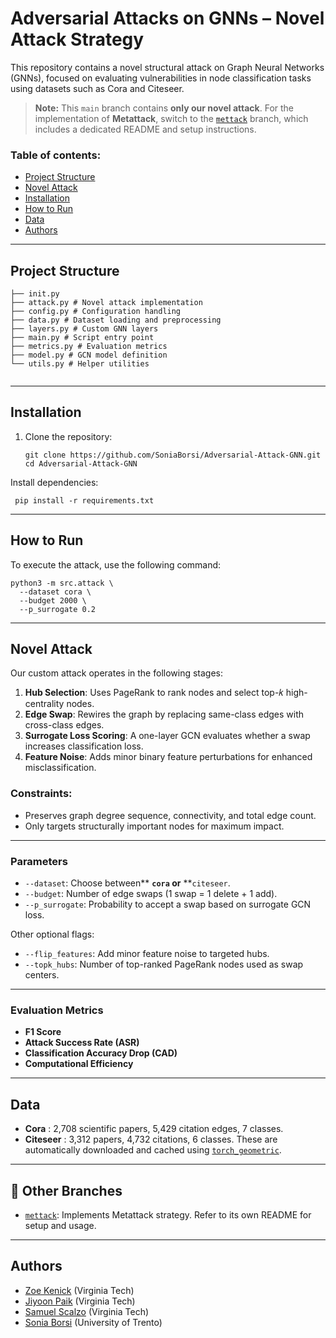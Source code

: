 # Adversarial Attacks on GNNs – Novel Attack Strategy

This repository contains a novel structural attack on Graph Neural Networks (GNNs), focused on evaluating vulnerabilities in node classification tasks using datasets such as Cora and Citeseer.

> **Note:** This `main` branch contains **only our novel attack**. For the implementation of **Metattack**, switch to the [`mettack`](https://github.com/SoniaBorsi/Adversarial-Attack-GNN/tree/mettack) branch, which includes a dedicated README and setup instructions.


### Table of contents:
- [Project Structure](#Project-Structure)
- [Novel Attack](#Novel-Attack)
- [Installation](#Installation)
- [How to Run](#How-to-Run)
- [Data](Data)
- [Authors](Authors)

---

## Project Structure

```src/
├── init.py
├── attack.py # Novel attack implementation
├── config.py # Configuration handling
├── data.py # Dataset loading and preprocessing
├── layers.py # Custom GNN layers
├── main.py # Script entry point
├── metrics.py # Evaluation metrics
├── model.py # GCN model definition
└── utils.py # Helper utilities

```

```

```
---

## Installation

1. Clone the repository:

   ```
   git clone https://github.com/SoniaBorsi/Adversarial-Attack-GNN.git
   cd Adversarial-Attack-GNN

   ```

Install dependencies:

```
 pip install -r requirements.txt

```
---
## How to Run

To execute the attack, use the following command:

```
python3 -m src.attack \
  --dataset cora \
  --budget 2000 \
  --p_surrogate 0.2

```
---

## Novel Attack

Our custom attack operates in the following stages:

1. **Hub Selection**: Uses PageRank to rank nodes and select top-𝑘 high-centrality nodes.
2. **Edge Swap**: Rewires the graph by replacing same-class edges with cross-class edges.
3. **Surrogate Loss Scoring**: A one-layer GCN evaluates whether a swap increases classification loss.
4. **Feature Noise**: Adds minor binary feature perturbations for enhanced misclassification.

### Constraints:

- Preserves graph degree sequence, connectivity, and total edge count.
- Only targets structurally important nodes for maximum impact.

---

### Parameters

* `--dataset`: Choose between** **`cora` or** **`citeseer`.
* `--budget`: Number of edge swaps (1 swap = 1 delete + 1 add).
* `--p_surrogate`: Probability to accept a swap based on surrogate GCN loss.

Other optional flags:

* `--flip_features`: Add minor feature noise to targeted hubs.
* `--topk_hubs`: Number of top-ranked PageRank nodes used as swap centers.

---

### Evaluation Metrics

* **F1 Score**
* **Attack Success Rate (ASR)**
* **Classification Accuracy Drop (CAD)**
* **Computational Efficiency**

---

## Data

* **Cora** : 2,708 scientific papers, 5,429 citation edges, 7 classes.
* **Citeseer** : 3,312 papers, 4,732 citations, 6 classes.
These are automatically downloaded and cached using [`torch_geometric`](https://pytorch-geometric.readthedocs.io/en/latest/modules/datasets.html).
---

## 📂 Other Branches

* [`mettack`](https://github.com/SoniaBorsi/Adversarial-Attack-GNN/tree/mettack): Implements Metattack strategy. Refer to its own README for setup and usage.
---

## Authors

* [Zoe Kenick](https://github.com/zkenick) (Virginia Tech)
* [Jiyoon Paik](https://github.com/jiyoonpaik) (Virginia Tech)
* [Samuel Scalzo](https://github.com/srscalzo1) (Virginia Tech)
* [Sonia Borsi](https://github.com/SoniaBorsi) (University of Trento)
